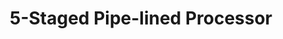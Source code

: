 ---
layout: page
title: 5-Staged Pipe-lined Processor
description: Fully functional Y86 ISA with 5-stage pipelining capable of executing mathematical operations and handling hazards using stalling and forwarding.
img: assets/img/Y86.png
redirect: https://github.com/aravind-3105/
importance: 3
category: work
---